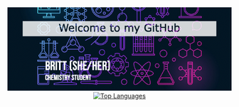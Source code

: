 <div align="center">
  <img src="https://github.com/britthubs/britthubs/blob/0871251c3735c2679520734e10a6750194538e17/welcome.png">
  <a href="https://github.com/anuraghazra/github-readme-stats">
  <img src="https://github-readme-stats.vercel.app/api/top-langs/?username=britthubs" alt="Top Languages" />
</a>

</div>



<!--
**britthubs/britthubs** is a ✨ _special_ ✨ repository because its `README.md` (this file) appears on your GitHub profile.

Here are some ideas to get you started:

- 🔭 I’m currently working on ...
- 🌱 I’m currently learning ...
- 👯 I’m looking to collaborate on ...
- 🤔 I’m looking for help with ...
- 💬 Ask me about ...
- 📫 How to reach me: ...
- 😄 Pronouns: ...
- ⚡ Fun fact: ...
-->
